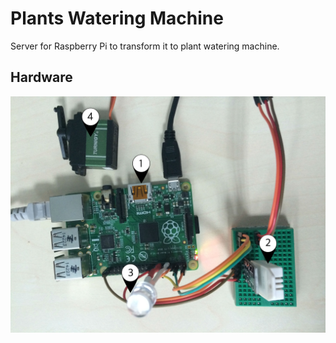 # Plants Watering Machine

Server for Raspberry Pi to transform it to plant watering machine.

## Hardware

![Screenshots](/src/README/board.jpg)
